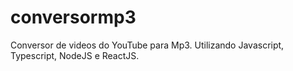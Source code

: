 # conversormp3
Conversor de videos do YouTube para Mp3. Utilizando Javascript, Typescript, NodeJS e ReactJS.
